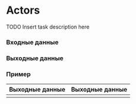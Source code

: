 # Actors

TODO Insert task description here

### Входные данные

### Выходные данные

### Пример

| Выходные данные | Выходные данные |
|-----------------|-----------------|
|                 |                 |
